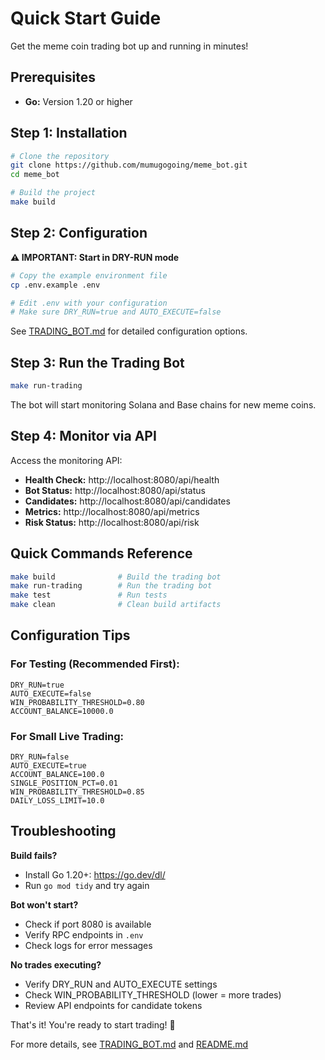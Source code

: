 # Quick Start Guide

Get the meme coin trading bot up and running in minutes!

## Prerequisites

- **Go:** Version 1.20 or higher

## Step 1: Installation

```bash
# Clone the repository
git clone https://github.com/mumugogoing/meme_bot.git
cd meme_bot

# Build the project
make build
```

## Step 2: Configuration

**⚠️ IMPORTANT: Start in DRY-RUN mode**

```bash
# Copy the example environment file
cp .env.example .env

# Edit .env with your configuration
# Make sure DRY_RUN=true and AUTO_EXECUTE=false
```

See [TRADING_BOT.md](TRADING_BOT.md) for detailed configuration options.

## Step 3: Run the Trading Bot

```bash
make run-trading
```

The bot will start monitoring Solana and Base chains for new meme coins.

## Step 4: Monitor via API

Access the monitoring API:

- **Health Check:** http://localhost:8080/api/health
- **Bot Status:** http://localhost:8080/api/status
- **Candidates:** http://localhost:8080/api/candidates
- **Metrics:** http://localhost:8080/api/metrics
- **Risk Status:** http://localhost:8080/api/risk

## Quick Commands Reference

```bash
make build              # Build the trading bot
make run-trading        # Run the trading bot
make test               # Run tests
make clean              # Clean build artifacts
```

## Configuration Tips

### For Testing (Recommended First):
```env
DRY_RUN=true
AUTO_EXECUTE=false
WIN_PROBABILITY_THRESHOLD=0.80
ACCOUNT_BALANCE=10000.0
```

### For Small Live Trading:
```env
DRY_RUN=false
AUTO_EXECUTE=true
ACCOUNT_BALANCE=100.0
SINGLE_POSITION_PCT=0.01
WIN_PROBABILITY_THRESHOLD=0.85
DAILY_LOSS_LIMIT=10.0
```

## Troubleshooting

**Build fails?**
- Install Go 1.20+: https://go.dev/dl/
- Run `go mod tidy` and try again

**Bot won't start?**
- Check if port 8080 is available
- Verify RPC endpoints in `.env`
- Check logs for error messages

**No trades executing?**
- Verify DRY_RUN and AUTO_EXECUTE settings
- Check WIN_PROBABILITY_THRESHOLD (lower = more trades)
- Review API endpoints for candidate tokens

That's it! You're ready to start trading! 🚀

For more details, see [TRADING_BOT.md](TRADING_BOT.md) and [README.md](README.md)

